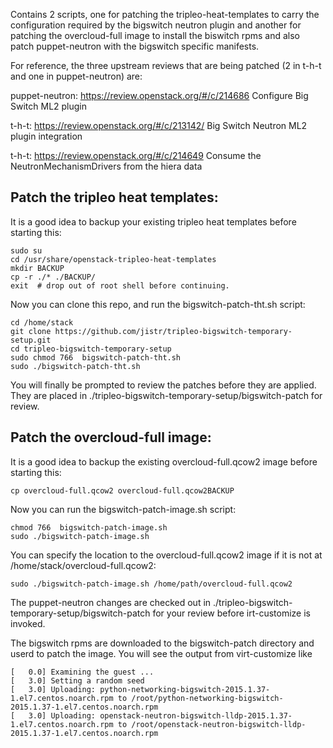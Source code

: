 Contains 2 scripts, one for patching the tripleo-heat-templates to carry the
configuration required by the bigswitch neutron plugin and another for patching
the overcloud-full image to install the biswitch rpms and also patch
puppet-neutron with the bigswitch specific manifests.

For reference, the three upstream reviews that are being patched
(2 in t-h-t and one in puppet-neutron) are:

puppet-neutron: https://review.openstack.org/#/c/214686 Configure Big Switch ML2 plugin

t-h-t: https://review.openstack.org/#/c/213142/ Big Switch Neutron ML2 plugin integration

t-h-t: https://review.openstack.org/#/c/214649 Consume the NeutronMechanismDrivers from the hiera data


Patch the tripleo heat templates:
---------------------------------

It is a good idea to backup your existing tripleo heat templates before
starting this:

    sudo su
    cd /usr/share/openstack-tripleo-heat-templates
    mkdir BACKUP
    cp -r ./* ./BACKUP/
    exit  # drop out of root shell before continuing.

Now you can clone this repo, and run the bigswitch-patch-tht.sh script:

    cd /home/stack
    git clone https://github.com/jistr/tripleo-bigswitch-temporary-setup.git
    cd tripleo-bigswitch-temporary-setup
    sudo chmod 766  bigswitch-patch-tht.sh
    sudo ./bigswitch-patch-tht.sh

You will finally be prompted to review the patches before they are applied.
They are placed in ./tripleo-bigswitch-temporary-setup/bigswitch-patch for
review.

Patch the overcloud-full image:
-------------------------------

It is a good idea to backup the existing overcloud-full.qcow2 image before
starting this:

    cp overcloud-full.qcow2 overcloud-full.qcow2BACKUP

Now you can run the bigswitch-patch-image.sh script:

    chmod 766  bigswitch-patch-image.sh
    sudo ./bigswitch-patch-image.sh

You can specify the location to the overcloud-full.qcow2 image if it is not
at /home/stack/overcloud-full.qcow2:

    sudo ./bigswitch-patch-image.sh /home/path/overcloud-full.qcow2

The puppet-neutron changes are checked out in
./tripleo-bigswitch-temporary-setup/bigswitch-patch for your review before
irt-customize is invoked.

The bigswitch rpms are downloaded to the bigswitch-patch directory and
userd to patch the image. You will see the output from virt-customize like


    [   0.0] Examining the guest ...
    [   3.0] Setting a random seed
    [   3.0] Uploading: python-networking-bigswitch-2015.1.37-1.el7.centos.noarch.rpm to /root/python-networking-bigswitch-2015.1.37-1.el7.centos.noarch.rpm
    [   3.0] Uploading: openstack-neutron-bigswitch-lldp-2015.1.37-1.el7.centos.noarch.rpm to /root/openstack-neutron-bigswitch-lldp-2015.1.37-1.el7.centos.noarch.rpm

